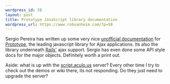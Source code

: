 ```yaml
--- 
wordpress_id: 58
layout: post
title: Prototype JavaScript library documentation
wordpress_url: https://www.robsanheim.com/?p=58
---
```

Sergio Pereira has written up some very nice <a href="https://www.sergiopereira.com/articles/prototype.js.html">unofficial documentation</a> for <a href="https://prototype.conio.net/">Prototype</a>, the leading javascript library for Ajax applications.  Its also the library underneath <a href="https://www.rubyonrails.com">Rails'</a> ajax support.  Sergio has even done some API style docs for the major objects.  Definitely worth a print out.

Aside: what is up with the <a href="https://script.aculo.us/">script.aculo.us</a> server?  Every other time I try to check out the demos or wiki there, its not responding.  Do they just need to upgrade the server?
